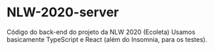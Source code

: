 # NLW-2020-server
Código do back-end do projeto da NLW 2020 (Ecoleta)
Usamos basicamente TypeScript e React (além do Insomnia, para os testes).
